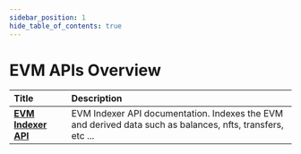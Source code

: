 ```yaml
---
sidebar_position: 1
hide_table_of_contents: true
---
```


# EVM APIs Overview

| Title | Description |
| :--- | :--- |
| [**EVM Indexer API**](indexer) | EVM Indexer API documentation. Indexes the EVM and derived data such as balances, nfts, transfers, etc ... |
